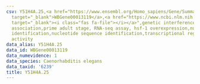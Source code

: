 ```yaml
---
csv: Y51H4A.25,<a href="https://www.ensembl.org/Homo_sapiens/Gene/Summary?db=core;g=WBGene00013119"
  target="_blank">WBGene00013119</a>,<a href="https://www.ncbi.nlm.nih.gov/pubmed/30894454"
  target="_blank"><i class="fas fa-file"></i></a>",genetic interference,functional
  association,prime adult stage, RNA-seq assay, hsf-1 overexpression,nucleotide sequence
  identification,nucleotide sequence identification,transcriptional regulation,up-regulates
  activity
data_alias: Y51H4A.25
data_id: WBGene00013119
data_numevidence: 1
data_species: Caenorhabditis elegans
data_taxid: '6239'
title: Y51H4A.25
---
```

